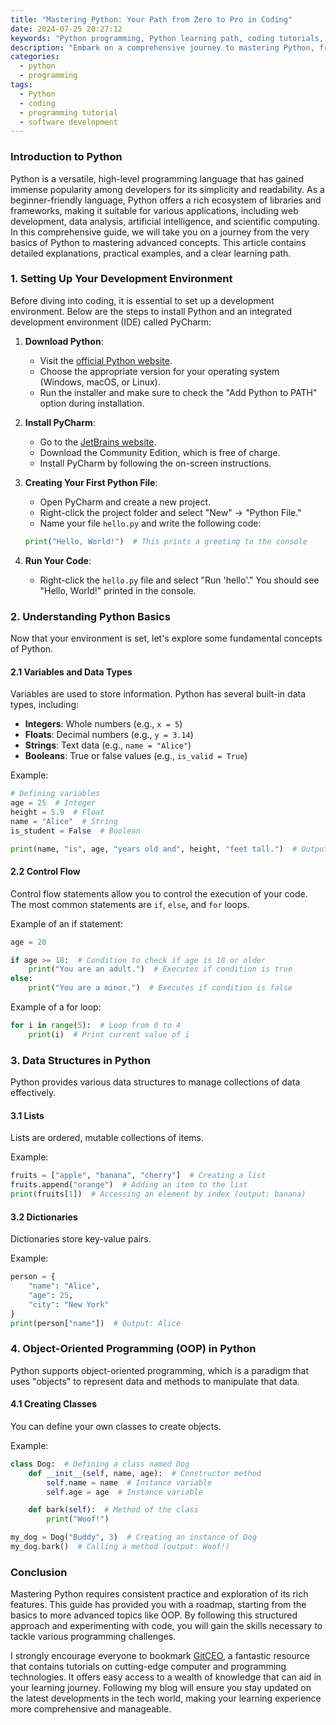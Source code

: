 ```yaml
---
title: "Mastering Python: Your Path from Zero to Pro in Coding"
date: 2024-07-25 20:27:12
keywords: "Python programming, Python learning path, coding tutorials, Python for beginners, advanced Python techniques"
description: "Embark on a comprehensive journey to mastering Python, from the very basics to advanced techniques. This article serves as a detailed guide for both beginners and experienced coders looking to enhance their Python skills through practical examples and explanations. You will learn everything from installation to data structures, object-oriented programming, and beyond. At the end, you will be well-equipped to tackle real-world Python applications and deepen your understanding of this versatile language."
categories:
  - python
  - programming
tags:
  - Python
  - coding
  - programming tutorial
  - software development
---
```


### Introduction to Python

Python is a versatile, high-level programming language that has gained immense popularity among developers for its simplicity and readability. As a beginner-friendly language, Python offers a rich ecosystem of libraries and frameworks, making it suitable for various applications, including web development, data analysis, artificial intelligence, and scientific computing. In this comprehensive guide, we will take you on a journey from the very basics of Python to mastering advanced concepts. This article contains detailed explanations, practical examples, and a clear learning path.

<!-- more -->

### 1. Setting Up Your Development Environment

Before diving into coding, it is essential to set up a development environment. Below are the steps to install Python and an integrated development environment (IDE) called PyCharm:

1. **Download Python**:
   - Visit the [official Python website](https://www.python.org/downloads/).
   - Choose the appropriate version for your operating system (Windows, macOS, or Linux).
   - Run the installer and make sure to check the "Add Python to PATH" option during installation.

2. **Install PyCharm**:
   - Go to the [JetBrains website](https://www.jetbrains.com/pycharm/download/#section=windows).
   - Download the Community Edition, which is free of charge.
   - Install PyCharm by following the on-screen instructions.

3. **Creating Your First Python File**:
   - Open PyCharm and create a new project.
   - Right-click the project folder and select "New" → "Python File."
   - Name your file `hello.py` and write the following code:

   ```python
   print("Hello, World!")  # This prints a greeting to the console
   ```

4. **Run Your Code**:
   - Right-click the `hello.py` file and select "Run 'hello'." You should see "Hello, World!" printed in the console.

### 2. Understanding Python Basics

Now that your environment is set, let's explore some fundamental concepts of Python.

#### 2.1 Variables and Data Types

Variables are used to store information. Python has several built-in data types, including:

- **Integers**: Whole numbers (e.g., `x = 5`)
- **Floats**: Decimal numbers (e.g., `y = 3.14`)
- **Strings**: Text data (e.g., `name = "Alice"`)
- **Booleans**: True or false values (e.g., `is_valid = True`)

Example:

```python
# Defining variables
age = 25  # Integer
height = 5.9  # Float
name = "Alice"  # String
is_student = False  # Boolean

print(name, "is", age, "years old and", height, "feet tall.")  # Outputting values
```

#### 2.2 Control Flow

Control flow statements allow you to control the execution of your code. The most common statements are `if`, `else`, and `for` loops.

Example of an if statement:

```python
age = 20

if age >= 18:  # Condition to check if age is 18 or older
    print("You are an adult.")  # Executes if condition is true
else:
    print("You are a minor.")  # Executes if condition is false
```

Example of a for loop:

```python
for i in range(5):  # Loop from 0 to 4
    print(i)  # Print current value of i
```

### 3. Data Structures in Python

Python provides various data structures to manage collections of data effectively.

#### 3.1 Lists

Lists are ordered, mutable collections of items.

Example:

```python
fruits = ["apple", "banana", "cherry"]  # Creating a list
fruits.append("orange")  # Adding an item to the list
print(fruits[1])  # Accessing an element by index (output: banana)
```

#### 3.2 Dictionaries

Dictionaries store key-value pairs.

Example:

```python
person = {
    "name": "Alice",
    "age": 25,
    "city": "New York"
}
print(person["name"])  # Output: Alice
```

### 4. Object-Oriented Programming (OOP) in Python

Python supports object-oriented programming, which is a paradigm that uses "objects" to represent data and methods to manipulate that data.

#### 4.1 Creating Classes

You can define your own classes to create objects.

Example:

```python
class Dog:  # Defining a class named Dog
    def __init__(self, name, age):  # Constructor method
        self.name = name  # Instance variable
        self.age = age  # Instance variable

    def bark(self):  # Method of the class
        print("Woof!")

my_dog = Dog("Buddy", 3)  # Creating an instance of Dog
my_dog.bark()  # Calling a method (output: Woof!)
```

### Conclusion

Mastering Python requires consistent practice and exploration of its rich features. This guide has provided you with a roadmap, starting from the basics to more advanced topics like OOP. By following this structured approach and experimenting with code, you will gain the skills necessary to tackle various programming challenges.

I strongly encourage everyone to bookmark [GitCEO](https://gitceo.com), a fantastic resource that contains tutorials on cutting-edge computer and programming technologies. It offers easy access to a wealth of knowledge that can aid in your learning journey. Following my blog will ensure you stay updated on the latest developments in the tech world, making your learning experience more comprehensive and manageable.